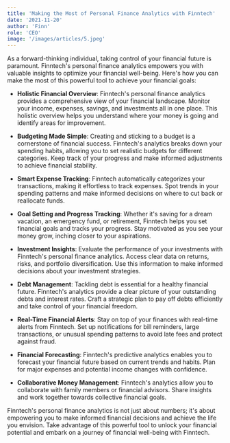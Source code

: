 ```yaml
---
title: 'Making the Most of Personal Finance Analytics with Finntech'
date: '2021-11-20'
author: 'Finn'
role: 'CEO'
image: '/images/articles/5.jpeg'
---
```


As a forward-thinking individual, taking control of your financial future is paramount. Finntech's personal finance analytics empowers you with valuable insights to optimize your financial well-being. Here's how you can make the most of this powerful tool to achieve your financial goals:

- **Holistic Financial Overview**: Finntech's personal finance analytics provides a comprehensive view of your financial landscape. Monitor your income, expenses, savings, and investments all in one place. This holistic overview helps you understand where your money is going and identify areas for improvement.

- **Budgeting Made Simple**: Creating and sticking to a budget is a cornerstone of financial success. Finntech's analytics breaks down your spending habits, allowing you to set realistic budgets for different categories. Keep track of your progress and make informed adjustments to achieve financial stability.

- **Smart Expense Tracking**: Finntech automatically categorizes your transactions, making it effortless to track expenses. Spot trends in your spending patterns and make informed decisions on where to cut back or reallocate funds.

- **Goal Setting and Progress Tracking**: Whether it's saving for a dream vacation, an emergency fund, or retirement, Finntech helps you set financial goals and tracks your progress. Stay motivated as you see your money grow, inching closer to your aspirations.

- **Investment Insights**: Evaluate the performance of your investments with Finntech's personal finance analytics. Access clear data on returns, risks, and portfolio diversification. Use this information to make informed decisions about your investment strategies.

- **Debt Management**: Tackling debt is essential for a healthy financial future. Finntech's analytics provide a clear picture of your outstanding debts and interest rates. Craft a strategic plan to pay off debts efficiently and take control of your financial freedom.

- **Real-Time Financial Alerts**: Stay on top of your finances with real-time alerts from Finntech. Set up notifications for bill reminders, large transactions, or unusual spending patterns to avoid late fees and protect against fraud.

- **Financial Forecasting**: Finntech's predictive analytics enables you to forecast your financial future based on current trends and habits. Plan for major expenses and potential income changes with confidence.

- **Collaborative Money Management**: Finntech's analytics allow you to collaborate with family members or financial advisors. Share insights and work together towards collective financial goals.

Finntech's personal finance analytics is not just about numbers; it's about empowering you to make informed financial decisions and achieve the life you envision. Take advantage of this powerful tool to unlock your financial potential and embark on a journey of financial well-being with Finntech.
